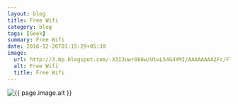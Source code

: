 ```yaml
---
layout: blog
title: Free Wifi
category: blog
tags: [Geek]  
summary: Free Wifi
date: 2016-12-26T01:15:29+05:30
image:
  url: http://3.bp.blogspot.com/-X3I3uwr086w/UtwL54G4YMI/AAAAAAAA2Fc/Fl4fpUl78lY/s1600/funny-sign-180-001.jpg
  alt: Free Wifi
  title: Free Wifi
---
```


<img src="{{ page.image.url }}" alt="{{ page.image.alt }}" title="{{ page.image.title }}">
